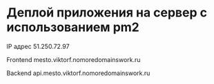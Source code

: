 # Деплой приложения на сервер с использованием pm2

IP адрес 51.250.72.97

Frontend mesto.viktorf.nomoredomainswork.ru

Backend api.mesto.viktorf.nomoredomainswork.ru
